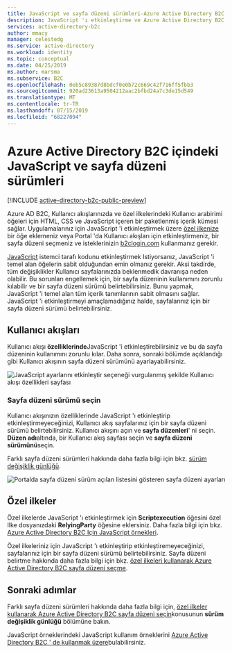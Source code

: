 ```yaml
---
title: JavaScript ve sayfa düzeni sürümleri-Azure Active Directory B2C | Microsoft Docs
description: JavaScript 'ı etkinleştirme ve Azure Active Directory B2C sayfa düzeni sürümlerini kullanma hakkında bilgi edinin.
services: active-directory-b2c
author: mmacy
manager: celestedg
ms.service: active-directory
ms.workload: identity
ms.topic: conceptual
ms.date: 04/25/2019
ms.author: marsma
ms.subservice: B2C
ms.openlocfilehash: 0eb5c89387d8bdcf0e0b72c669c42f716ff5fbb3
ms.sourcegitcommit: 920ad23613a9504212aac2bfbd24a7c3de15d549
ms.translationtype: MT
ms.contentlocale: tr-TR
ms.lasthandoff: 07/15/2019
ms.locfileid: "68227094"
---
```

# <a name="javascript-and-page-layout-versions-in-azure-active-directory-b2c"></a>Azure Active Directory B2C içindeki JavaScript ve sayfa düzeni sürümleri

[!INCLUDE [active-directory-b2c-public-preview](../../includes/active-directory-b2c-public-preview.md)]

Azure AD B2C, Kullanıcı akışlarınızda ve özel ilkelerindeki Kullanıcı arabirimi öğeleri için HTML, CSS ve JavaScript içeren bir paketlenmiş içerik kümesi sağlar. Uygulamalarınız için JavaScript 'i etkinleştirmek üzere [özel ilkenize](active-directory-b2c-overview-custom.md) bir öğe eklemeniz veya Portal 'da Kullanıcı akışları için etkinleştirmeniz, bir sayfa düzeni seçmeniz ve isteklerinizin [b2clogin.com](b2clogin.md) kullanmanız gerekir.

[JavaScript](javascript-samples.md) istemci tarafı kodunu etkinleştirmek Istiyorsanız, JavaScript 'i temel alan öğelerin sabit olduğundan emin olmanız gerekir. Aksi takdirde, tüm değişiklikler Kullanıcı sayfalarınızda beklenmedik davranışa neden olabilir. Bu sorunları engellemek için, bir sayfa düzeninin kullanımını zorunlu kılabilir ve bir sayfa düzeni sürümü belirtebilirsiniz. Bunu yapmak, JavaScript 'i temel alan tüm içerik tanımlarının sabit olmasını sağlar. JavaScript 'i etkinleştirmeyi amaçlamadığınız halde, sayfalarınız için bir sayfa düzeni sürümü belirtebilirsiniz.

## <a name="user-flows"></a>Kullanıcı akışları

Kullanıcı akışı **özelliklerinde**JavaScript 'i etkinleştirebilirsiniz ve bu da sayfa düzeninin kullanımını zorunlu kılar. Daha sonra, sonraki bölümde açıklandığı gibi Kullanıcı akışının sayfa düzeni sürümünü ayarlayabilirsiniz.

![JavaScript ayarlarını etkinleştir seçeneği vurgulanmış şekilde Kullanıcı akışı özellikleri sayfası](media/user-flow-javascript-overview/javascript-settings.png)

### <a name="select-a-page-layout-version"></a>Sayfa düzeni sürümü seçin

Kullanıcı akışınızın özelliklerinde JavaScript 'ı etkinleştirip etkinleştirmeyeceğinizi, Kullanıcı akış sayfalarınız için bir sayfa düzeni sürümü belirtebilirsiniz. Kullanıcı akışını açın ve **sayfa düzenleri**' ni seçin. **Düzen adı**altında, bir Kullanıcı akış sayfası seçin ve **sayfa düzeni sürümünü**seçin.

Farklı sayfa düzeni sürümleri hakkında daha fazla bilgi için bkz. [sürüm değişiklik günlüğü](page-layout.md#version-change-log).

![Portalda sayfa düzeni sürüm açılan listesini gösteren sayfa düzeni ayarları](media/user-flow-javascript-overview/page-layout-version.png)

## <a name="custom-policies"></a>Özel ilkeler

Özel ilkelerde JavaScript 'ı etkinleştirmek için **Scriptexecution** öğesini özel Ilke dosyanızdaki **RelyingParty** öğesine eklersiniz. Daha fazla bilgi için bkz. [Azure Active Directory B2C Için JavaScript örnekleri](javascript-samples.md).

Özel ilkeleriniz için JavaScript 'ı etkinleştirip etkinleştiremeyeceğinizi, sayfalarınız için bir sayfa düzeni sürümü belirtebilirsiniz. Sayfa düzeni belirtme hakkında daha fazla bilgi için bkz. [özel ilkeleri kullanarak Azure Active Directory B2C sayfa düzeni seçme](page-layout.md).

## <a name="next-steps"></a>Sonraki adımlar

Farklı sayfa düzeni sürümleri hakkında daha fazla bilgi için, [özel ilkeler kullanarak Azure Active Directory B2C sayfa düzeni seçin](page-layout.md#version-change-log)konusunun **sürüm değişiklik günlüğü** bölümüne bakın.

JavaScript örneklerindeki JavaScript kullanım örneklerini [Azure Active Directory B2C ' de kullanmak üzere](javascript-samples.md)bulabilirsiniz.
